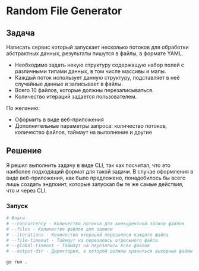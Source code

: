 # Random File Generator

## Задача

Написать сервис который запускает несколько потоков для обработки абстрактных данных, результаты пишутся в файлы, в формате YAML.

- Необходимо задать некую структуру содержащую набор полей с различными типами данных, в том числе массивы и мапы.
- Каждый поток использует данную структуру, подставляет в неё случайные данные и записывает в файлы.
- Всего 10 файлов, которые должны перезаписываться.
- Количество итераций задается пользователем.

По желанию:
- Оформить в виде веб-приложения
- Дополнительные параметры запроса: количество потоков, количество файлов, таймаут на выполнение и другие

## Решение

Я решил выполнить задачу в виде CLI, так как посчитал, что это наиболее подходящий формат для такой задачи.
В случае оформления в виде веб-приложения, как было предложено, понадобилось бы всего лишь создать эндпоинт, которые запускал бы
те же самые действия, что и через CLI.

### Запуск

```bash
# Флаги
# --concurrency - Количество потоков для конкурентной записи файлов
# --files - Количество файлов для записи
# --iterations - Количество итераций перезаписи каждого файла
# --file-timeout - Таймаут на перезапись отдельного файла
# --global-timeout - Таймаут на перезапись всех файлов
# --output-dir - Директория, в которой должны храниться выходные файлы

go run .
```